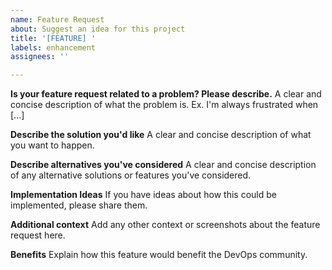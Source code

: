 ```yaml
---
name: Feature Request
about: Suggest an idea for this project
title: '[FEATURE] '
labels: enhancement
assignees: ''

---
```


**Is your feature request related to a problem? Please describe.**
A clear and concise description of what the problem is. Ex. I'm always frustrated when [...]

**Describe the solution you'd like**
A clear and concise description of what you want to happen.

**Describe alternatives you've considered**
A clear and concise description of any alternative solutions or features you've considered.

**Implementation Ideas**
If you have ideas about how this could be implemented, please share them.

**Additional context**
Add any other context or screenshots about the feature request here.

**Benefits**
Explain how this feature would benefit the DevOps community.
